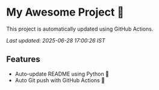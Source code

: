 # My Awesome Project 🚀

This project is automatically updated using GitHub Actions.

_Last updated: 2025-06-28 17:00:26 IST_

## Features
- Auto-update README using Python 🐍
- Auto Git push with GitHub Actions 🤖
